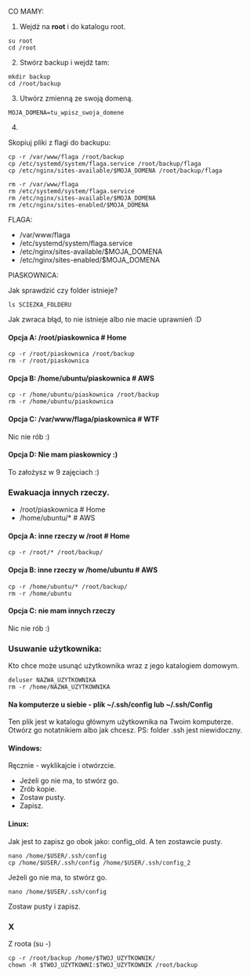CO MAMY:

1. Wejdź na **root** i do katalogu root.
```
su root
cd /root
```
2. Stwórz backup i wejdź tam:
```
mkdir backup
cd /root/backup
```
3. Utwórz zmienną ze swoją domeną.
```
MOJA_DOMENA=tu_wpisz_swoja_domene
```
4.

Skopiuj pliki z flagi do backupu:
```
cp -r /var/www/flaga /root/backup
cp /etc/systemd/system/flaga.service /root/backup/flaga
cp /etc/nginx/sites-available/$MOJA_DOMENA /root/backup/flaga
```

```
rm -r /var/www/flaga
rm /etc/systemd/system/flaga.service
rm /etc/nginx/sites-available/$MOJA_DOMENA
rm /etc/nginx/sites-enabled/$MOJA_DOMENA
```

FLAGA:
- /var/www/flaga
- /etc/systemd/system/flaga.service
- /etc/nginx/sites-available/$MOJA_DOMENA
- /etc/nginx/sites-enabled/$MOJA_DOMENA

PIASKOWNICA:

Jak sprawdzić czy folder istnieje?
```
ls SCIEZKA_FOLDERU
```
Jak zwraca błąd, to nie istnieje albo nie macie uprawnień :D



#### Opcja A: /root/piaskownica # Home
```
cp -r /root/piaskownica /root/backup
rm -r /root/piaskownica
```

#### Opcja B: /home/ubuntu/piaskownica # AWS
```
cp -r /home/ubuntu/piaskownica /root/backup
rm -r /home/ubuntu/piaskownica
```
#### Opcja C: /var/www/flaga/piaskownica # WTF

Nic nie rób :) 

#### Opcja D: Nie mam piaskownicy :)

To założysz w 9 zajęciach :)


### Ewakuacja innych rzeczy.
- /root/piaskownica # Home
- /home/ubuntu/* # AWS

#### Opcja A: inne rzeczy w /root # Home

```
cp -r /root/* /root/backup/
```

#### Opcja B: inne rzeczy w /home/ubuntu # AWS

```
cp -r /home/ubuntu/* /root/backup/
rm -r /home/ubuntu
```
#### Opcja C: nie mam innych rzeczy

Nic nie rób :) 



### Usuwanie użytkownika:

Kto chce może usunąć użytkownika wraz z jego katalogiem domowym.
```
deluser NAZWA_UZYTKOWNIKA
rm -r /home/NAZWA_UZYTKOWNIKA
```

#### Na komputerze u siebie - plik ~/.ssh/config lub ~/.ssh/Config

Ten plik jest w katalogu głównym użytkownika na Twoim komputerze. Otwórz go notatnikiem albo jak chcesz. PS: folder .ssh jest niewidoczny.

#### Windows:

Ręcznie - wyklikajcie i otwórzcie. 
- Jeżeli go nie ma, to stwórz go. 
- Zrób kopie.
- Zostaw pusty.
- Zapisz.

#### Linux:

Jak jest to zapisz go obok jako: config_old. A ten zostawcie pusty.
```
nano /home/$USER/.ssh/config
cp /home/$USER/.ssh/config /home/$USER/.ssh/config_2
```
Jeżeli go nie ma, to stwórz go. 
```
nano /home/$USER/.ssh/config
```

Zostaw pusty i zapisz.


### X

Z roota (su -)
```
cp -r /root/backup /home/$TWOJ_UZYTKOWNIK/
chown -R $TWOJ_UZYTKOWNI:$TWOJ_UZYTKOWNIK /root/backup
```
